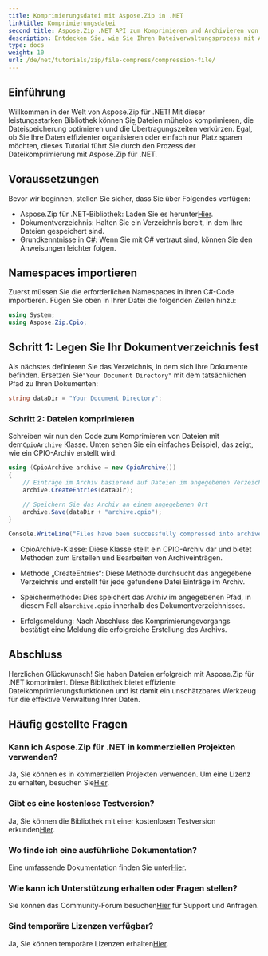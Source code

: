 ```yaml
---
title: Komprimierungsdatei mit Aspose.Zip in .NET
linktitle: Komprimierungsdatei
second_title: Aspose.Zip .NET API zum Komprimieren und Archivieren von Dateien
description: Entdecken Sie, wie Sie Ihren Dateiverwaltungsprozess mit Aspose.Zip für .NET optimieren können. Diese ausführliche Anleitung führt Sie durch die Schritte zum Komprimieren von Dateien.
type: docs
weight: 10
url: /de/net/tutorials/zip/file-compress/compression-file/
---
```

## Einführung

Willkommen in der Welt von Aspose.Zip für .NET! Mit dieser leistungsstarken Bibliothek können Sie Dateien mühelos komprimieren, die Dateispeicherung optimieren und die Übertragungszeiten verkürzen. Egal, ob Sie Ihre Daten effizienter organisieren oder einfach nur Platz sparen möchten, dieses Tutorial führt Sie durch den Prozess der Dateikomprimierung mit Aspose.Zip für .NET.

## Voraussetzungen

Bevor wir beginnen, stellen Sie sicher, dass Sie über Folgendes verfügen:

-  Aspose.Zip für .NET-Bibliothek: Laden Sie es herunter[Hier](https://releases.aspose.com/zip/net/).
- Dokumentverzeichnis: Halten Sie ein Verzeichnis bereit, in dem Ihre Dateien gespeichert sind.
- Grundkenntnisse in C#: Wenn Sie mit C# vertraut sind, können Sie den Anweisungen leichter folgen.

## Namespaces importieren

Zuerst müssen Sie die erforderlichen Namespaces in Ihren C#-Code importieren. Fügen Sie oben in Ihrer Datei die folgenden Zeilen hinzu:

```csharp
using System;
using Aspose.Zip.Cpio;
```

## Schritt 1: Legen Sie Ihr Dokumentverzeichnis fest

Als nächstes definieren Sie das Verzeichnis, in dem sich Ihre Dokumente befinden. Ersetzen Sie`"Your Document Directory"` mit dem tatsächlichen Pfad zu Ihren Dokumenten:

```csharp
string dataDir = "Your Document Directory";
```

### Schritt 2: Dateien komprimieren

 Schreiben wir nun den Code zum Komprimieren von Dateien mit dem`CpioArchive` Klasse. Unten sehen Sie ein einfaches Beispiel, das zeigt, wie ein CPIO-Archiv erstellt wird:

```csharp
using (CpioArchive archive = new CpioArchive())
{
    // Einträge im Archiv basierend auf Dateien im angegebenen Verzeichnis erstellen
    archive.CreateEntries(dataDir);
    
    // Speichern Sie das Archiv an einem angegebenen Ort
    archive.Save(dataDir + "archive.cpio");
}

Console.WriteLine("Files have been successfully compressed into archive.cpio!");
```

- CpioArchive-Klasse: Diese Klasse stellt ein CPIO-Archiv dar und bietet Methoden zum Erstellen und Bearbeiten von Archiveinträgen.
  
- Methode „CreateEntries“: Diese Methode durchsucht das angegebene Verzeichnis und erstellt für jede gefundene Datei Einträge im Archiv.
  
-  Speichermethode: Dies speichert das Archiv im angegebenen Pfad, in diesem Fall als`archive.cpio` innerhalb des Dokumentverzeichnisses.
  
- Erfolgsmeldung: Nach Abschluss des Komprimierungsvorgangs bestätigt eine Meldung die erfolgreiche Erstellung des Archivs.

## Abschluss

Herzlichen Glückwunsch! Sie haben Dateien erfolgreich mit Aspose.Zip für .NET komprimiert. Diese Bibliothek bietet effiziente Dateikomprimierungsfunktionen und ist damit ein unschätzbares Werkzeug für die effektive Verwaltung Ihrer Daten.

## Häufig gestellte Fragen

### Kann ich Aspose.Zip für .NET in kommerziellen Projekten verwenden?
 Ja, Sie können es in kommerziellen Projekten verwenden. Um eine Lizenz zu erhalten, besuchen Sie[Hier](https://purchase.conholdate.com/buy).

### Gibt es eine kostenlose Testversion?
 Ja, Sie können die Bibliothek mit einer kostenlosen Testversion erkunden[Hier](https://releases.aspose.com/).

### Wo finde ich eine ausführliche Dokumentation?
 Eine umfassende Dokumentation finden Sie unter[Hier](https://reference.aspose.com/zip/net/).

### Wie kann ich Unterstützung erhalten oder Fragen stellen?
 Sie können das Community-Forum besuchen[Hier](https://forum.aspose.com/c/zip/37) für Support und Anfragen.

### Sind temporäre Lizenzen verfügbar?
 Ja, Sie können temporäre Lizenzen erhalten[Hier](https://purchase.conholdate.com/temporary-license/).